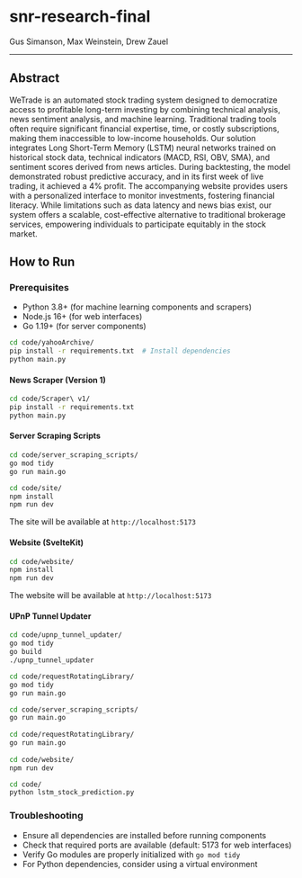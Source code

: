 # snr-research-final

Gus Simanson, Max Weinstein, Drew Zauel

---

## Abstract

WeTrade is an automated stock trading system designed to democratize access to profitable long-term investing by combining technical analysis, news sentiment analysis, and machine learning. Traditional trading tools often require significant financial expertise, time, or costly subscriptions, making them inaccessible to low-income households. Our solution integrates Long Short-Term Memory (LSTM) neural networks trained on historical stock data, technical indicators (MACD, RSI, OBV, SMA), and sentiment scores derived from news articles. During backtesting, the model demonstrated robust predictive accuracy, and in its first week of live trading, it achieved a 4% profit. The accompanying website provides users with a personalized interface to monitor investments, fostering financial literacy. While limitations such as data latency and news bias exist, our system offers a scalable, cost-effective alternative to traditional brokerage services, empowering individuals to participate equitably in the stock market.

## How to Run

### Prerequisites

- Python 3.8+ (for machine learning components and scrapers)
- Node.js 16+ (for web interfaces)
- Go 1.19+ (for server components)

```bash
cd code/yahooArchive/
pip install -r requirements.txt  # Install dependencies
python main.py
```

#### News Scraper (Version 1)
```bash
cd code/Scraper\ v1/
pip install -r requirements.txt
python main.py
```

#### Server Scraping Scripts
```bash
cd code/server_scraping_scripts/
go mod tidy
go run main.go
```

```bash
cd code/site/
npm install
npm run dev
```
The site will be available at `http://localhost:5173`

#### Website (SvelteKit)
```bash
cd code/website/
npm install
npm run dev
```
The website will be available at `http://localhost:5173`

#### UPnP Tunnel Updater
```bash
cd code/upnp_tunnel_updater/
go mod tidy
go build
./upnp_tunnel_updater
```

```bash
cd code/requestRotatingLibrary/
go mod tidy
go run main.go

cd code/server_scraping_scripts/
go run main.go
   
cd code/requestRotatingLibrary/
go run main.go
   
cd code/website/
npm run dev

cd code/
python lstm_stock_prediction.py
```

### Troubleshooting

- Ensure all dependencies are installed before running components
- Check that required ports are available (default: 5173 for web interfaces)
- Verify Go modules are properly initialized with `go mod tidy`
- For Python dependencies, consider using a virtual environment

